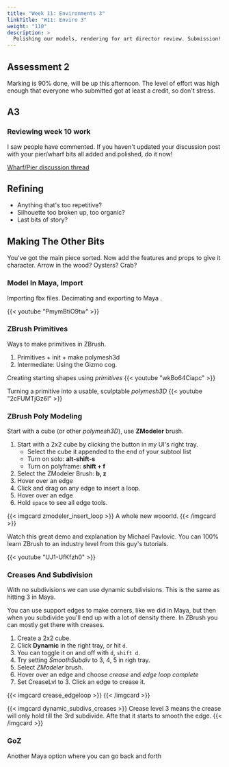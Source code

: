 ```yaml
---
title: "Week 11: Environments 3"
linkTitle: "W11: Enviro 3"
weight: "110"
description: >
  Polishing our models, rendering for art director review. Submission!
---
```


## Assessment 2

Marking is 90% done, will be up this afternoon. The level of effort was high enough that everyone who submitted got at least a credit, so don't stress.

## A3

### Reviewing week 10 work

I saw people have commented. If you haven't updated your discussion post with your pier/wharf bits all added and polished, do it now!

[Wharf/Pier discussion thread](https://laureate-au.blackboard.com/webapps/discussionboard/do/message?action=list_messages&course_id=_89547_1&nav=discussion_board_entry&conf_id=_152757_1&forum_id=_866562_1&message_id=_2100668_1)

## Refining

* Anything that's too repetitive?
* Silhouette too broken up, too organic?
* Last bits of story?


## Making The Other Bits
You've got the main piece sorted. Now add the features and props to give it character. Arrow in the wood? Oysters? Crab?

### Model In Maya, Import

Importing fbx files.
Decimating and exporting to Maya .

{{< youtube "PmymBtiO9tw" >}}

### ZBrush Primitives

Ways to make primitives in ZBrush.
1. Primitives + init + make polymesh3d
4. Intermediate: Using the Gizmo cog.

Creating starting shapes using _primitives_
{{< youtube "wkBo64Ciapc" >}}

Turning a primitive into a usable, sculptable _polymesh3D_
{{< youtube "2cFUMTjGz6I" >}}

### ZBrush Poly Modeling 

Start with a cube (or other _polymesh3D_), use **ZModeler** brush.

1. Start with a 2x2 cube by clicking the button in my UI's right tray.
   * Select the cube it appended to the end of your subtool list
   * Turn on solo: **alt-shift-s**
   * Turn on polyframe: **shift + f**
2. Select the ZModeler Brush: **b, z**
3. Hover over an edge
5. Click and drag on any edge to insert a loop.
4. Hover over an edge
5. Hold `space` to see all edge tools. 

{{< imgcard zmodeler_insert_loop >}}
A whole new wooorld.
{{< /imgcard >}}

Watch this great demo and explanation by Michael Pavlovic. You can 100% learn ZBrush to an industry level from this guy's tutorials.

{{< youtube "UJ1-UfKfzh0" >}}

### Creases And Subdivision

With no subdivisions we can use dynamic subdivisions. This is the same as hitting 3 in Maya.

You can use support edges to make corners, like we did in Maya, but then when you subdivide you'll end up with a lot of density there. In ZBrush you can mostly get there with creases.

1. Create a 2x2 cube.
2. Click **Dynamic** in the right tray, or hit `d`.
3. You can toggle it on and off with `d`, `shift d`. 
4. Try setting _SmoothSubdiv_ to 3, 4, 5 in righ tray.
2. Select _ZModeler_ brush.
3. Hover over an edge and choose _crease_ and _edge loop complete_
4. Set CreaseLvl to 3. Click an edge to crease it. 

{{< imgcard crease_edgeloop >}}
{{< /imgcard >}}

{{< imgcard dynamic_subdivs_creases >}}
Crease level 3 means the crease will only hold till the 3rd subdivide. Afte that it starts to smooth the edge.
{{< /imgcard >}}


### GoZ

Another Maya option where you can go back and forth

